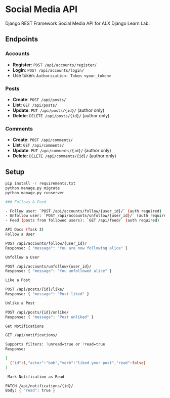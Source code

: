# Social Media API

Django REST Framework Social Media API for ALX Django Learn Lab.  

## Endpoints

### Accounts
- **Register**: `POST /api/accounts/register/`
- **Login**: `POST /api/accounts/login/`
- Use token: `Authorization: Token <your_token>`

### Posts
- **Create**: `POST /api/posts/`
- **List**: `GET /api/posts/`
- **Update**: `PUT /api/posts/{id}/` (author only)
- **Delete**: `DELETE /api/posts/{id}/` (author only)

### Comments
- **Create**: `POST /api/comments/`
- **List**: `GET /api/comments/`
- **Update**: `PUT /api/comments/{id}/` (author only)
- **Delete**: `DELETE /api/comments/{id}/` (author only)

## Setup
```bash
pip install -r requirements.txt
python manage.py migrate
python manage.py runserver

### Follows & Feed

- Follow user: `POST /api/accounts/follow/{user_id}/` (auth required)
- Unfollow user: `POST /api/accounts/unfollow/{user_id}/` (auth required)
- Feed (posts from followed users): `GET /api/feed/` (auth required)

API Docs (Task 3)
Follow a User

POST /api/accounts/follow/{user_id}/
Response: { "message": "You are now following alice" }

Unfollow a User

POST /api/accounts/unfollow/{user_id}/
Response: { "message": "You unfollowed alice" }

Like a Post

POST /api/posts/{id}/like/
Response: { "message": "Post liked" }

Unlike a Post

POST /api/posts/{id}/unlike/
Response: { "message": "Post unliked" }

Get Notifications

GET /api/notifications/

Supports filters: ?unread=true or ?read=true
Response:

[
  {"id":1,"actor":"bob","verb":"liked your post","read":false}
]

 Mark Notification as Read

PATCH /api/notifications/{id}/
Body: { "read": true }